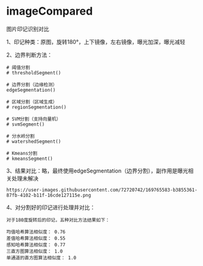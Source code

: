 # imageCompared
图片印记识别对比


1、印记种类：原图，旋转180°，上下镜像，左右镜像，曝光加深，曝光减轻

2、边界判断方法：
    
    # 阈值分割
    # thresholdSegment()

    # 边界分割（边缘检测）
    edgeSegmentation()

    # 区域分割（区域生成）
    # regionSegmentation()

    # SVM分割（支持向量机）
    # svmSegment()

    # 分水岭分割
    # watershedSegment()

    # Kmeans分割
    # kmeansSegment()
    
3、结果对比：略，最终使用edgeSegmentation（边界分割），副作用是曝光相关处理未解决
    
    https://user-images.githubusercontent.com/72720742/169765583-b3855361-87fb-4102-b11f-16cde127115e.png

4、对分割好的印记进行处理并对比：
    
    对于180度旋转后的印记，五种对比方法结果如下：
    
    均值哈希算法相似度： 0.76
    差值哈希算法相似度： 0.55
    感知哈希算法相似度： 0.77
    三直方图算法相似度： 1.0
    单通道的直方图算法相似度： 1.0
